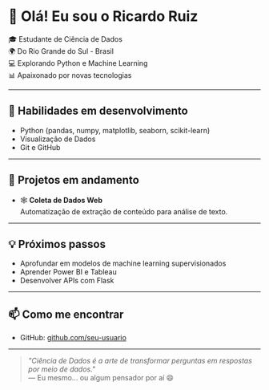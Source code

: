 # 👋 Olá! Eu sou o Ricardo Ruiz

🎓 Estudante de Ciência de Dados  
🌍 Do Rio Grande do Sul - Brasil  
💻 Explorando Python e Machine Learning  
📊 Apaixonado por novas tecnologias

---

## 🧠 Habilidades em desenvolvimento

- Python (pandas, numpy, matplotlib, seaborn, scikit-learn)
- Visualização de Dados
- Git e GitHub
---

## 🚧 Projetos em andamento

- 🕸️ **Coleta de Dados Web**  
  Automatização de extração de conteúdo para análise de texto.

---

## 💡 Próximos passos

- Aprofundar em modelos de machine learning supervisionados
- Aprender Power BI e Tableau
- Desenvolver APIs com Flask

---

## 📫 Como me encontrar

- GitHub: [github.com/seu-usuario](https://github.com/rruiz0512)

---

> *"Ciência de Dados é a arte de transformar perguntas em respostas por meio de dados."*  
> — Eu mesmo... ou algum pensador por aí 😄


<!--
**rruiz0512/rruiz0512** is a ✨ _special_ ✨ repository because its `README.md` (this file) appears on your GitHub profile.

Here are some ideas to get you started:

- 🔭 I’m currently working on ...
- 🌱 I’m currently learning ...
- 👯 I’m looking to collaborate on ...
- 🤔 I’m looking for help with ...
- 💬 Ask me about ...
- 📫 How to reach me: ...
- 😄 Pronouns: ...
- ⚡ Fun fact: ...
-->
